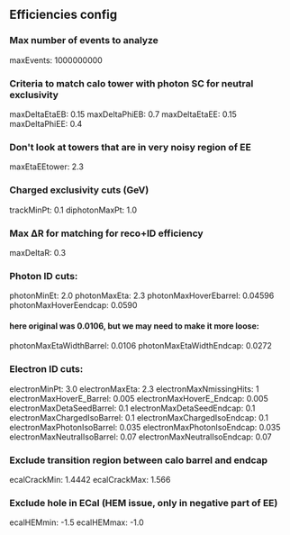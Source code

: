 ##  Efficiencies config

### Max number of events to analyze
maxEvents: 1000000000

### Criteria to match calo tower with photon SC for neutral exclusivity
maxDeltaEtaEB:  0.15
maxDeltaPhiEB:  0.7
maxDeltaEtaEE:  0.15
maxDeltaPhiEE:  0.4

### Don't look at towers that are in very noisy region of EE
maxEtaEEtower:      2.3

### Charged exclusivity cuts (GeV)
trackMinPt:              0.1 
diphotonMaxPt:      1.0 

### Max ΔR for matching for reco+ID efficiency
maxDeltaR:              0.3

### Photon ID cuts:
photonMinEt:                            2.0
photonMaxEta:                         2.3
photonMaxHoverEbarrel:          0.04596
photonMaxHoverEendcap:       0.0590
#### here original was 0.0106, but we may need to make it more loose:
photonMaxEtaWidthBarrel:       0.0106
photonMaxEtaWidthEndcap:    0.0272

### Electron ID cuts:
electronMinPt:                            3.0
electronMaxEta:                         2.3
electronMaxNmissingHits:         1
electronMaxHoverE_Barrel:         0.005
electronMaxHoverE_Endcap:      0.005
electronMaxDetaSeedBarrel:      0.1
electronMaxDetaSeedEndcap:   0.1
electronMaxChargedIsoBarrel:    0.1
electronMaxChargedIsoEndcap: 0.1
electronMaxPhotonIsoBarrel:      0.035
electronMaxPhotonIsoEndcap:   0.035
electronMaxNeutralIsoBarrel:      0.07
electronMaxNeutralIsoEndcap:   0.07

### Exclude transition region between calo barrel and endcap
ecalCrackMin: 1.4442
ecalCrackMax: 1.566

### Exclude hole in ECal (HEM issue, only in negative part of EE)
ecalHEMmin:  -1.5
ecalHEMmax: -1.0
 
